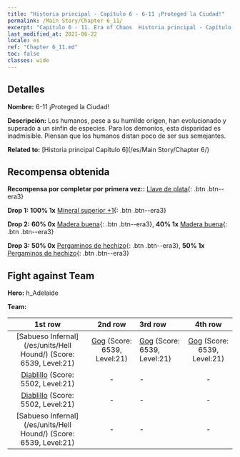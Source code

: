 ```yaml
---
title: "Historia principal - Capítulo 6 - 6-11 ¡Proteged la Ciudad!"
permalink: /Main Story/Chapter 6_11/
excerpt: "Capítulo 6 - 11. Era of Chaos  Historia principal - Capítulo 6_11. 6-11 ¡Proteged la Ciudad!"
last_modified_at: 2021-06-22
locale: es
ref: "Chapter 6_11.md"
toc: false
classes: wide
---
```


## Detalles

 **Nombre:** 6-11 ¡Proteged la Ciudad!

 **Descripción:** Los humanos, pese a su humilde origen, han evolucionado y superado a un sinfín de especies. Para los demonios, esta disparidad es inadmisible. Piensan que los humanos distan poco de ser sus semejantes.

 **Related to:** [Historia principal Capítulo 6](/es/Main Story/Chapter 6/)

## Recompensa obtenida

 **Recompensa por completar por primera vez::** [Llave de plata](/ItemsES/con_693/){: .btn .btn--era3}

 **Drop 1:** **100% 1x** [Mineral superior +1](/ItemsES/mat_19/){: .btn .btn--era3}

 **Drop 2:** **60% 0x** [Madera buena](/ItemsES/mat_13/){: .btn .btn--era3}, **40% 1x** [Madera buena](/ItemsES/mat_13/){: .btn .btn--era3}

 **Drop 3:** **50% 0x** [Pergaminos de hechizo](/ItemsES/con_694/){: .btn .btn--era3}, **50% 1x** [Pergaminos de hechizo](/ItemsES/con_694/){: .btn .btn--era3}


## Fight against Team
 **Hero:** h_Adelaide

 **Team:**


  | 1st row | 2nd row | 3rd row | 4th row |
  |:----:|:----:|:----|:----:|
  | [Sabueso Infernal](/es/units/Hell Hound/) (Score: 6539, Level:21)  | [Gog](/es/units/Gog/) (Score: 6539, Level:21)  | [Gog](/es/units/Gog/) (Score: 6539, Level:21)  | [Gog](/es/units/Gog/) (Score: 6539, Level:21)  |
  | [Diablillo](/es/units/Imp/) (Score: 5502, Level:21)  | - | - | - |
  | [Diablillo](/es/units/Imp/) (Score: 5502, Level:21)  | - | - | - |
  | [Sabueso Infernal](/es/units/Hell Hound/) (Score: 6539, Level:21)  | - | - | - |


